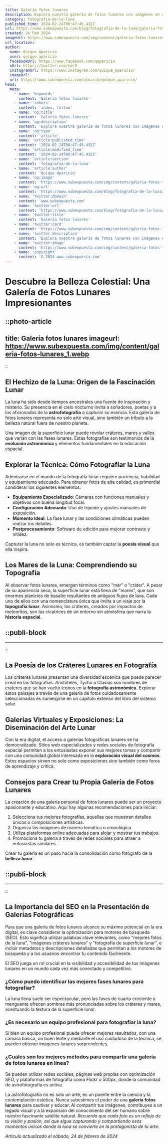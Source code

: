 ```yaml
---
title: Galería fotos lunares
description: Explora nuestra galería de fotos lunares con imágenes en alta definición. Descubre los secretos de la Luna desde una perspectiva única.
category: fotografia-de-la-luna
published_time: 2024-02-24T08:47:45.432Z
url: https://www.subexpuesta.com/blog/fotografia-de-la-luna/galeria-fotos-lunares
created: 24 Feb 2024
imageUrl: https://www.subexpuesta.com/img/content/galeria-fotos-lunares_1.webp
url_location:
author:
  name: Quique Aparicio
  user: quique_aparicio
  facebookUrl: https://www.facebook.com/qaparicio
  xUrl: https://twitter.com/eac9
  instagramUrl: https://www.instagram.com/quique_aparicio/
  imageUrl: 
  url: https://www.subexpuesta.com/usuario/quique_aparicio/
head:
  meta:
    - name: 'keywords'
      content: 'Galería fotos lunares'
    - name: 'robots'
      content: 'index, follow'
    - name: 'og:title'
      content: 'Galería fotos lunares'
    - name: 'og:description'
      content: 'Explora nuestra galería de fotos lunares con imágenes en alta definición. Descubre los secretos de la Luna desde una perspectiva única.'
    - name: 'og:type'
      content: 'article'
    - name: 'article:published_time'
      content: '2024-02-24T08:47:45.432Z'
    - name: 'article:modified_time'
      content: '2024-02-24T08:47:45.432Z'
    - name: 'article:section'
      content: 'fotografia-de-la-luna'
    - name: 'article:author'
      content: 'Quique Aparicio'
    - name: 'og:image'
      content: 'https://www.subexpuesta.com/img/content/galeria-fotos-lunares_1.webp'
    - name: 'og:url'
      content: 'https://www.subexpuesta.com/blog/fotografia-de-la-luna/galeria-fotos-lunares'
    - name: 'twitter:domain'
      content: 'www.subexpuesta.com'
    - name: 'twitter:url'
      content: 'https://www.subexpuesta.com/blog/fotografia-de-la-luna/galeria-fotos-lunares'
    - name: 'twitter:title'
      content: 'Galería fotos lunares'
    - name: 'twitter:card'
      content: 'https://www.subexpuesta.com/img/content/galeria-fotos-lunares_1.webp'
    - name: 'twitter:description'
      content: 'Explora nuestra galería de fotos lunares con imágenes en alta definición. Descubre los secretos de la Luna desde una perspectiva única.'
    - name: 'twitter:image'
      content: 'https://www.subexpuesta.com/img/content/galeria-fotos-lunares_1.webp'
    - name: 'copyright'
      content: '© 2024 www.subexpuesta.com'
---
```

# Descubre la Belleza Celestial: Una Galería de Fotos Lunares Impresionantes


::photo-article
---
title: Galería fotos lunares
imageurl: https://www.subexpuesta.com/img/content/galeria-fotos-lunares_1.webp
---
::


## El Hechizo de la Luna: Origen de la Fascinación Lunar
La luna ha sido desde tiempos ancestrales una fuente de inspiración y misterio. Su presencia en el cielo nocturno invita a soñadores, poetas y a los aficionados de la **astrofotografía** a capturar su esencia. Esta galería de fotos lunares representa no solo arte visual, sino también un tributo a la belleza natural fuera de nuestro planeta.

Una imagen de la superficie lunar puede revelar cráteres, mares y valles que varían con las fases lunares. Estas fotografías son testimonios de la **evolución astronómica** y elementos fundamentales en la educación espacial.

## Explorar la Técnica: Cómo Fotografiar la Luna
Adentrarse en el mundo de la fotografía lunar requiere paciencia, habilidad y equipamiento adecuado. Para obtener fotos de alta calidad, es primordial considerar los siguientes elementos:

- **Equipamiento Especializado**: Cámaras con funciones manuales y objetivos con buena longitud focal.
- **Configuración Adecuada**: Uso de trípode y ajustes manuales de exposición.
- **Momento Ideal**: La fase lunar y las condiciones climáticas pueden realzar los detalles.
- **Postprocesamiento**: Software de edición para mejorar contraste y nitidez.

Capturar la luna no solo es técnica, es también captar la **poesía visual** que ella inspira.

## Los Mares de la Luna: Comprendiendo su Topografía
Al observar fotos lunares, emergen términos como "mar" o "cráter". A pesar de su apariencia seca, la superficie lunar está llena de "mares", que son enormes planicies de basalto resultantes de antiguos flujos de lava. Cada uno de ellos con una nomenclatura única que invita a un viaje por la **topografía lunar**. Asimismo, los cráteres, creados por impactos de meteoritos, son las cicatrices de un entorno sin atmósfera que narra la **historia espacial**.


  ::publi-block
  ---
  ---
  ::
  
  
## La Poesía de los Cráteres Lunares en Fotografía
Los cráteres lunares presentan una diversidad escénica que puede parecer irreal en las fotografías. Aristóteles, Tycho o Clavius son nombres de cráteres que se han vuelto íconos en la **fotografía astronómica**. Explorar estos paisajes a través de una galería de fotos cuidadosamente seleccionadas es sumergirse en un capítulo extenso del libro del sistema solar.

## Galerías Virtuales y Exposiciones: La Diseminación del Arte Lunar
Con la era digital, el acceso a galerías fotográficas lunares se ha democratizado. Sitios web especializados y redes sociales de fotografía espacial permiten a los entusiastas exponer sus mejores tomas y compartir con una comunidad global interesada en la **exploración visual del cosmos**. Estos espacios sirven no solo como exposiciones sino también como foros de aprendizaje y crítica.

## Consejos para Crear tu Propia Galería de Fotos Lunares
La creación de una galería personal de fotos lunares puede ser un proyecto apasionante y educativo. Aquí hay algunas recomendaciones para iniciar:

1. Selecciona tus mejores fotografías, aquellas que muestran detalles únicos o composiciones artísticas.
2. Organiza las imágenes de manera temática o cronológica.
3. Utiliza plataformas online adecuadas para alojar y mostrar tus trabajos.
4. Promociona tu galería a través de redes sociales para atraer a entusiastas similares.

Crear tu galería es un paso hacia la consolidación como fotógrafo de la **belleza lunar**.


  ::publi-block
  ---
  ---
  ::
  
  
## La Importancia del SEO en la Presentación de Galerías Fotográficas
Para que una galería de fotos lunares alcance su máximo potencial en la era digital, es clave considerar la optimización para motores de búsqueda (SEO). Esto significa utilizar palabras clave relevantes, como "mejores fotos de la luna", "imágenes cráteres lunares" y "fotografía de superficie lunar", e incluir metadatos y descripciones detalladas que permitan a los motores de búsqueda y a los usuarios encontrar tu contenido fácilmente.

El SEO juega un rol crucial en la visibilidad y accesibilidad de tus imágenes lunares en un mundo cada vez más conectado y competitivo.

### ¿Cómo puedo identificar las mejores fases lunares para fotografiar?
La luna llena suele ser espectacular, pero las fases de cuarto creciente o menguante ofrecen sombras más pronunciadas sobre los cráteres y mares, acentuando la textura de la superficie lunar.

### ¿Es necesario un equipo profesional para fotografiar la luna?
Si bien un equipo profesional puede ofrecer mejores resultados, con una cámara básica, un buen lente y mediante el uso cuidadoso de la técnica, se pueden obtener imágenes lunares sorprendentes.

### ¿Cuáles son los mejores métodos para compartir una galería de fotos lunares en línea?
Se pueden utilizar redes sociales, páginas web propias con optimización SEO, y plataformas de fotografía como Flickr o 500px, donde la comunidad de astrofotografía es activa.

La astrofotografía no es solo un arte; es un puente entre la ciencia y la contemplación estética. Nunca subestimes el poder de una **galería fotos lunares** para cautivar y educar. Al compartir tus imágenes, contribuyes a un legado visual y a la expansión del conocimiento del ser humano sobre nuestro fascinante satélite natural. *Recuerda que cada foto es un reflejo de tu visión y pasión, así que sigue capturando y compartiendo esos momentos únicos donde la luna se convierte en la protagonista de tu arte*.

_Artículo actualizado el sábado, 24 de febrero de 2024_